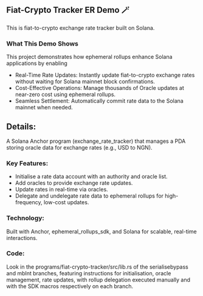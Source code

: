 ## Fiat-Crypto Tracker ER Demo 🪄

This is fiat-to-crypto exchange rate tracker built on Solana.

### What This Demo Shows
This project demonstrates how ephemeral rollups enhance Solana applications by enabling

- Real-Time Rate Updates: Instantly update fiat-to-crypto exchange rates without waiting for Solana mainnet block confirmations.
- Cost-Effective Operations: Manage thousands of Oracle updates at near-zero cost using ephemeral rollups.
- Seamless Settlement: Automatically commit rate data to the Solana mainnet when needed.

## Details: 
A Solana Anchor program (exchange_rate_tracker) that manages a PDA storing oracle data for exchange rates (e.g., USD to NGN).

### Key Features:
- Initialise a rate data account with an authority and oracle list.
- Add oracles to provide exchange rate updates.
- Update rates in real-time via oracles.
- Delegate and undelegate rate data to ephemeral rollups for high-frequency, low-cost updates.

### Technology: 
Built with Anchor, ephemeral_rollups_sdk, and Solana for scalable, real-time interactions.
### Code: 
Look in the programs/fiat-crypto-tracker/src/lib.rs of the serialisebypass and mbInt branches, featuring instructions for initialisation, oracle management, rate updates, with rollup delegation executed manually and with the SDK macros respectively on each branch.


